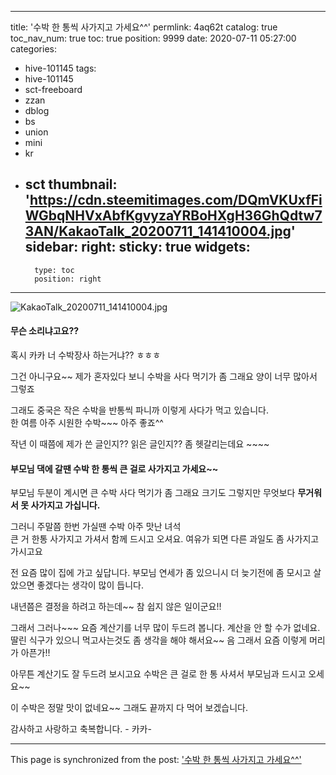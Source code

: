 
---
title: '수박 한 통씩 사가지고 가세요^^'
permlink: 4aq62t
catalog: true
toc_nav_num: true
toc: true
position: 9999
date: 2020-07-11 05:27:00
categories:
- hive-101145
tags:
- hive-101145
- sct-freeboard
- zzan
- dblog
- bs
- union
- mini
- kr
- sct
thumbnail: 'https://cdn.steemitimages.com/DQmVKUxfFiWGbqNHVxAbfKgvyzaYRBoHXgH36GhQdtw73AN/KakaoTalk_20200711_141410004.jpg'
sidebar:
    right:
        sticky: true
widgets:
    -
        type: toc
        position: right
---


![KakaoTalk_20200711_141410004.jpg](https://cdn.steemitimages.com/DQmVKUxfFiWGbqNHVxAbfKgvyzaYRBoHXgH36GhQdtw73AN/KakaoTalk_20200711_141410004.jpg)


####  무슨 소리냐고요??
혹시 카카 너 수박장사 하는거냐?? ㅎㅎㅎ

그건 아니구요~~ 제가 혼자있다 보니 수박을 사다
먹기가 좀 그래요 양이 너무 많아서 그렇죠

그래도 중국은 작은 수박을 반통씩 파니까 이렇게
사다가 먹고 있습니다.  
한 여름 아주 시원한 수박~~~ 아주 좋죠^^

작년 이 때쯤에 제가 쓴 글인지?? 읽은 글인지??
좀 헷갈리는데요 ~~~~

#### 부모님 댁에 갈땐 수박 한 통씩 큰 걸로 사가지고 가세요~~
부모님 두분이 계시면 큰 수박 사다 먹기가 좀 그래요
크기도 그렇지만 무엇보다 **무거워서 못 사가지고 가십니다.**

그러니 주말쯤 한번 가실땐 수박 아주 맛난 녀석  
큰 거 한통 사가지고 가셔서 함께 드시고 오셔요. 
여유가 되면 다른 과일도  좀 사가지고 가시고요

전 요즘 많이 집에 가고 싶답니다. 
부모님 연세가 좀 있으니시 더 늦기전에 좀 모시고
살았으면 좋겠다는 생각이 많이 듭니다. 

내년쯤은 결정을 하려고 하는데~~ 
참 쉽지 않은 일이군요!!

그래서 그러나~~~ 요즘 계산기를 너무 많이 두드려 봅니다.
계산을 안 할 수가 없네요. 딸린 식구가 있으니 먹고사는것도
좀 생각을 해야 해서요~~  음 그래서  요즘 이렇게 머리가 아픈가!!

아무튼 계산기도 잘 두드려 보시고요
수박은  큰 걸로 한 통 사셔서 부모님과 드시고 오세요~~

이 수박은 정말 맛이 없네요~~
그래도 끝까지 다 먹어 보겠습니다.

감사하고 사랑하고 축복합니다. -  카카-

- - -

This page is synchronized from the post: ['수박 한 통씩 사가지고 가세요^^'](https://steemit.com/@successgr/4aq62t)
